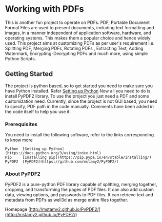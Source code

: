 # Working with PDFs

This is another fun project to operate on PDFs. PDF, Portable Document Format Files are used to present documents, including text formatting and images, in a manner independent of application software, hardware, and operating systems. This makes them a popular choice and hence widely used. This project aims at customizing PDFs as per user's requirement i.e. Splitting PDF, Merging PDFs, Rotating PDFs , Extracting Text, Adding Watermark, Encrypting-Decrypting PDFs and much more, using simple Python Scripts.

## Getting Started

The project is python based, so to get started you need to make sure you have Python installed. Refer [Setting up Python](https://docs.python.org/3/using/index.html)
Now all you need to do is install PyPDF2 library.
To use the project you just need a PDF and some customization need. Currently, since the project is not GUI based, you need to specify, PDF path in the code manually. Comments have been added in the code itself to help you use it. 

### Prerequisites

You need to install the following software, refer to the links corresponding to know more

```
Python  [Setting up Python](https://docs.python.org/3/using/index.html)
Pip		[Installing pip](https://pip.pypa.io/en/stable/installing/)
PyPDF2  [PyPDF2](https://github.com/mstamy2/PyPDF2/)
```

### About PyPDF2

PyPDF2 is a pure-python PDF library capable of splitting, merging together, cropping, and transforming the pages of PDF files. It can also add custom data, viewing options, and passwords to PDF files. It can retrieve text and metadata from PDFs as well3d as merge entire files together.

Homepage
[http://mstamy2.github.io/PyPDF2/](http://mstamy2.github.io/PyPDF2/)